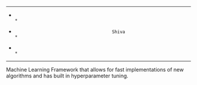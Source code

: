 ************************************************************************************************
*                                                                                              *
*                                          Shiva                                               * 
*                                                                                              *
************************************************************************************************


Machine Learning Framework that allows for fast implementations of new algorithms and has built in
hyperparameter tuning.




